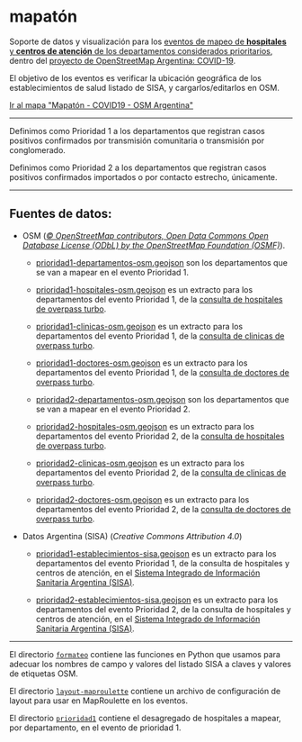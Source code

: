 # mapatón

Soporte de datos y visualización para los [eventos de mapeo de **hospitales** y **centros de atención** de los departamentos considerados prioritarios](https://wiki.openstreetmap.org/wiki/ES:Argentina/Eventos/Mapat%C3%B3n_Salud_2020), dentro del [proyecto de OpenStreetMap Argentina: COVID-19](https://wiki.openstreetmap.org/wiki/ES:Argentina/COVID-19).

El objetivo de los eventos es verificar la ubicación geográfica de los establecimientos de salud listado de SISA, y cargarlos/editarlos en OSM.

[Ir al mapa "Mapatón - COVID19 - OSM Argentina"](https://umap.openstreetmap.fr/es/map/mapaton-covid19-osm-argentina_451066)

----

Definimos como Prioridad 1 a los departamentos que registran casos positivos confirmados por transmisión comunitaria o transmisión por conglomerado.

Definimos como Prioridad 2 a los departamentos que registran casos positivos confirmados importados o por contacto estrecho, únicamente.

----

## Fuentes de datos:

* OSM (*[© OpenStreetMap contributors, Open Data Commons Open Database License (ODbL) by the OpenStreetMap Foundation (OSMF)](https://www.openstreetmap.org/copyright)*).

  * [prioridad1-departamentos-osm.geojson](https://github.com/gabriel-de-luca/covid-19/blob/master/mapaton/prioridad1-departamentos-osm.geojson) son los departamentos que se van a mapear en el evento Prioridad 1.
  * [prioridad1-hospitales-osm.geojson](https://github.com/gabriel-de-luca/covid-19/blob/master/mapaton/prioridad1-hospitales-osm.geojson) es un extracto para los departamentos del evento Prioridad 1, de la [consulta de hospitales de overpass turbo](https://overpass-turbo.eu/s/S1i).
  * [prioridad1-clinicas-osm.geojson](https://github.com/gabriel-de-luca/covid-19/blob/master/mapaton/prioridad1-clinicas-osm.geojson) es un extracto para los departamentos del evento Prioridad 1, de la [consulta de clinicas de overpass turbo](https://overpass-turbo.eu/s/S1o).
  * [prioridad1-doctores-osm.geojson](https://github.com/gabriel-de-luca/covid-19/blob/master/mapaton/prioridad1-doctores-osm.geojson) es un extracto para los departamentos del evento Prioridad 1, de la [consulta de doctores de overpass turbo](https://overpass-turbo.eu/s/S1y).

  * [prioridad2-departamentos-osm.geojson](https://github.com/gabriel-de-luca/covid-19/blob/master/mapaton/prioridad2-departamentos-osm.geojson) son los departamentos que se van a mapear en el evento Prioridad 2.
  * [prioridad2-hospitales-osm.geojson](https://github.com/gabriel-de-luca/covid-19/blob/master/mapaton/prioridad2-hospitales-osm.geojson) es un extracto para los departamentos del evento Prioridad 2, de la [consulta de hospitales de overpass turbo](https://overpass-turbo.eu/s/S1i).
  * [prioridad2-clinicas-osm.geojson](https://github.com/gabriel-de-luca/covid-19/blob/master/mapaton/prioridad2-clinicas-osm.geojson) es un extracto para los departamentos del evento Prioridad 2, de la [consulta de clinicas de overpass turbo](https://overpass-turbo.eu/s/S1o).
  * [prioridad2-doctores-osm.geojson](https://github.com/gabriel-de-luca/covid-19/blob/master/mapaton/prioridad2-doctores-osm.geojson) es un extracto para los departamentos del evento Prioridad 2, de la [consulta de doctores de overpass turbo](https://overpass-turbo.eu/s/S1y).
  
* Datos Argentina (SISA) (*Creative Commons Attribution 4.0*)

  * [prioridad1-establecimientos-sisa.geojson](https://github.com/gabriel-de-luca/covid-19/blob/master/mapaton/prioridad1-establecimientos-sisa.geojson) es un extracto para los departamentos del evento Prioridad 1, de la consulta de hospitales y centros de atención, en el [Sistema Integrado de Información Sanitaria Argentina (SISA)](https://sisa.msal.gov.ar/sisa).

  * [prioridad2-establecimientos-sisa.geojson](https://github.com/gabriel-de-luca/covid-19/blob/master/mapaton/prioridad2-establecimientos-sisa.geojson) es un extracto para los departamentos del evento Prioridad 2, de la consulta de hospitales y centros de atención, en el [Sistema Integrado de Información Sanitaria Argentina (SISA)](https://sisa.msal.gov.ar/sisa).

----

El directorio [`formateo`](https://github.com/gabriel-de-luca/covid-19/tree/master/mapaton/formateo) contiene las funciones en Python que usamos para adecuar los nombres de campo y valores del listado SISA a claves y valores de etiquetas OSM.

El directorio [`layout-maproulette`](https://github.com/gabriel-de-luca/covid-19/tree/master/mapaton/layout-maproulette) contiene un archivo de configuración de layout para usar en MapRoulette en los eventos.

El directorio [`prioridad1`](https://github.com/gabriel-de-luca/covid-19/tree/master/mapaton/prioridad1) contiene el desagregado de hospitales a mapear, por departamento, en el evento de prioridad 1.


